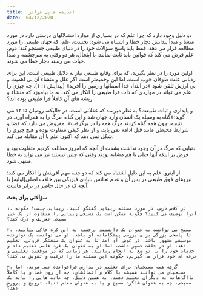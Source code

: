 ```yaml
---
title:  اندیشه هایی فراتر
date:  04/12/2020
---
```


دو دلیل وجود دارد که چرا علم که در بسیاری از موارد استدلالهای درستی دارد در مورد منشا و مبداً پیدایش دچار خطا و اشتباه می شود: نخست، علم، که جهان طبیعی را مورد مطالعه قرار می دهد، فقط باید پاسخ سؤالات خود را در دنیای طبیعی جستجو کند؛ دوم، علم فرض می کند که قوانین باید ثابت بمانند. با اینحال، هر دو وقتی به سرچشمه و مبداً حیات می رسند دچار خطا می شوند.

اولین مورد را در نظر بگیرید، که برای وقایع طبیعی نیاز به دلایل طبیعی است. این برای ردیابی علت طوفان خوب است، اما این وخمیمتر است اگر علل و منشاء آن  بی اهمیت و بی ارزش تلقی شود «در ابتدا، خدا آسمانها و زمین را آفرید» (پیدایش ۱: ۱). چه چیزی را علم می تواند در مواردی که ذات فرا طبیعی را انکار می کند، به ما بیاموزد که منشاء و ریشه های آن کاملاً فرا طبیعی بوده اند؟

و پایداری و ثبات طبیعت؟ به نظر میرسد که عقلانی است، در حالیکه، رومیان ۵: ۱۲ می گوید:«گناه به وسیله یک انسان وارد جهان شد و این گناه، مرگ را به همراه آورد. در نتیجه، چون همه گناه کردند مرگ همه را در برگرفت»، مفروض می دارد که فضا و شرایط محیطی مانند قبل ادامه نمی یابد، و از نظر کیفی متفاوت بوده و هیچ چیزی را شکل نمی دهد که اکنون علم با آن مقابله می کند.

دنیایی که مرگ در آن وجود نداشت بشدت از آنچه که امروز مطالعه کردیم متفاوت بود و فرض بر اینکه  آنها خیلی با هم مشابه بودند وقتی که چنین نیستند نیز می تواند به خطا منتهی شود.

از اینرو، علم به این دلیل اشتباه می کند که دو جنبه مهم آفرینش را انکار می کند: نیروهای فوق طبیعی در پس آن و عدم تجانس بنیادی فیزیکی بین خلقت اصلی[اولیه] با آنچه که در حال حاضر در برابر ماست.

**سؤالاتی برای بحث**

`۱. در کلاس درس، در مورد مسئله زیبایی گفتگو کنید. زیبایی چیست؟ چگونه آنرا توصیف می کنید؟ چگونه ممکن است یک مسیحی زیبایی را متفاوت از یک غیر مسیحی تعریف و درک کند؟`

`۲. مسیح می توانست به عنوان یک دانشمند برجسته به این کره خاکی بیایید، تا پاسخی بزرگی برای بررسی پیشگامانه او باشد. او می توانست یک نوازنده موسیقی مشهور باشد. در عوض، او آمد تا به عنوان یک صنعتگر فروتن، تعلیم دهد. او در خلقت حضور داشت، اما او به عنوان یک فرد عامی تعلیم داد و خدمات خود را با تواضع به انجام رسانید. هر زمانی که در موقعیت تعلیمی و حرفه ای خود قرار می گیریم، چگونه این مسئله ما را ترغیب و تشویق می کند؟`

`۳. گرچه همه مسیحیان برای تعلیم در مدارس فراخوانده نمی شوند، اما مسیحیان می توانند همیشه با کلام و اعمالشان، چه از روی قصد و یا کاملاً ناآگاهانه به دیگران تعلیم دهند. به همین دلیل، چه عادت هایی را باید یک مسیحی، چه به عنوان شاگرد مسیح و یا به عنوان معلم دنیا، ترویج و پرورش دهد؟`